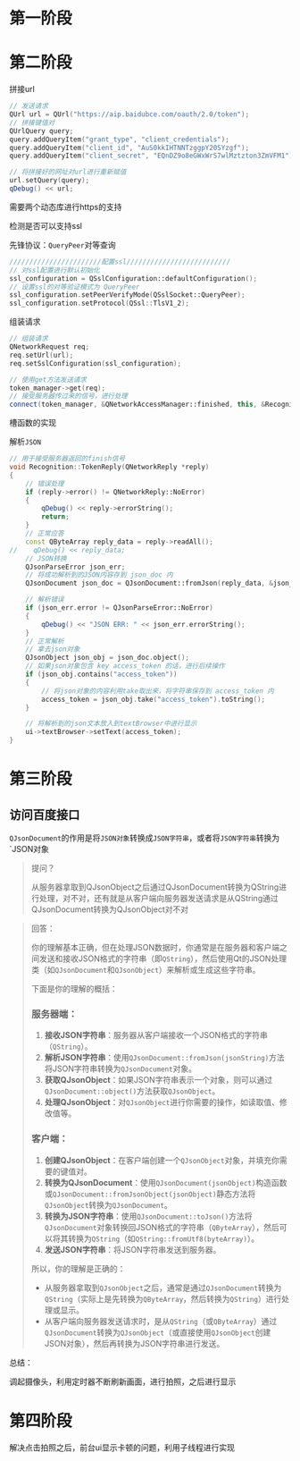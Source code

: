 # 第一阶段



# 第二阶段

拼接url

```C++
// 发送请求
QUrl url = QUrl("https://aip.baidubce.com/oauth/2.0/token");
// 拼接键值对
QUrlQuery query;
query.addQueryItem("grant_type", "client_credentials");
query.addQueryItem("client_id", "AuS0kkIHTNNTzggpY20SYzgf");
query.addQueryItem("client_secret", "EQnDZ9o8eGWxWrS7wlMztzton3ZmVFM1");

// 将拼接好的网址对url进行重新赋值
url.setQuery(query);
qDebug() << url;
```

需要两个动态库进行https的支持

检测是否可以支持ssl

先锋协议：`QueryPeer`对等查询

```C++
///////////////////////配置ssl//////////////////////////
// 对ssl配置进行默认初始化
ssl_configuration = QSslConfiguration::defaultConfiguration();
// 设置ssl的对等验证模式为 QueryPeer
ssl_configuration.setPeerVerifyMode(QSslSocket::QueryPeer);
ssl_configuration.setProtocol(QSsl::TlsV1_2);
```

组装请求

```C++
// 组装请求
QNetworkRequest req;
req.setUrl(url);
req.setSslConfiguration(ssl_configuration);

// 使用get方法发送请求
token_manager->get(req);
// 接受服务器传过来的信号，进行处理
connect(token_manager, &QNetworkAccessManager::finished, this, &Recognition::TokenReply);
```

槽函数的实现

解析`JSON`

```C++
// 用于接受服务器返回的finish信号
void Recognition::TokenReply(QNetworkReply *reply)
{
    // 错误处理
    if (reply->error() != QNetworkReply::NoError)
    {
        qDebug() << reply->errorString();
        return;
    }
    // 正常应答
    const QByteArray reply_data = reply->readAll();
//    qDebug() << reply_data;
    // JSON转换
    QJsonParseError json_err;
    // 将成功解析到的JSON内容存到 json_doc 内
    QJsonDocument json_doc = QJsonDocument::fromJson(reply_data, &json_err);

    // 解析错误
    if (json_err.error != QJsonParseError::NoError)
    {
        qDebug() << "JSON ERR: " << json_err.errorString();
    }
    // 正常解析
    // 拿去json对象
    QJsonObject json_obj = json_doc.object();
    // 如果json对象包含 key access_token 的话，进行后续操作
    if (json_obj.contains("access_token"))
    {
        // 将json对象的内容利用take取出来，将字符串保存到 access_token 内
        access_token = json_obj.take("access_token").toString();
    }

    // 将解析到的json文本放入到textBrowser中进行显示
    ui->textBrowser->setText(access_token);
}
```





# 第三阶段

## 访问百度接口

`QJsonDocument`的作用是将`JSON对象`转换成`JSON字符串`，或者将`JSON字符串`转换为`JSON对象

> 提问？
>
> 从服务器拿取到QJsonObject之后通过QJsonDocument转换为QString进行处理，对不对，还有就是从客户端向服务器发送请求是从QString通过QJsonDocument转换为QJsonObject对不对



> 回答：
>
> 你的理解基本正确，但在处理JSON数据时，你通常是在服务器和客户端之间发送和接收JSON格式的字符串（即`QString`），然后使用Qt的JSON处理类（如`QJsonDocument`和`QJsonObject`）来解析或生成这些字符串。
>
> 下面是你的理解的概括：
>
> ### 服务器端：
>
> 1. **接收JSON字符串**：服务器从客户端接收一个JSON格式的字符串（`QString`）。
> 2. **解析JSON字符串**：使用`QJsonDocument::fromJson(jsonString)`方法将JSON字符串转换为`QJsonDocument`对象。
> 3. **获取QJsonObject**：如果JSON字符串表示一个对象，则可以通过`QJsonDocument::object()`方法获取`QJsonObject`。
> 4. **处理QJsonObject**：对`QJsonObject`进行你需要的操作，如读取值、修改值等。
>
> ### 客户端：
>
> 1. **创建QJsonObject**：在客户端创建一个`QJsonObject`对象，并填充你需要的键值对。
> 2. **转换为QJsonDocument**：使用`QJsonDocument(jsonObject)`构造函数或`QJsonDocument::fromJsonObject(jsonObject)`静态方法将`QJsonObject`转换为`QJsonDocument`。
> 3. **转换为JSON字符串**：使用`QJsonDocument::toJson()`方法将`QJsonDocument`对象转换回JSON格式的字符串（`QByteArray`），然后可以将其转换为`QString`（如`QString::fromUtf8(byteArray)`）。
> 4. **发送JSON字符串**：将JSON字符串发送到服务器。
>
> 所以，你的理解是正确的：
>
> * 从服务器拿取到`QJsonObject`之后，通常是通过`QJsonDocument`转换为`QString`（实际上是先转换为`QByteArray`，然后转换为`QString`）进行处理或显示。
> * 从客户端向服务器发送请求时，是从`QString`（或`QByteArray`）通过`QJsonDocument`转换为`QJsonObject`（或直接使用`QJsonObject`创建JSON对象），然后再转换为JSON字符串进行发送。



总结：

调起摄像头，利用定时器不断刷新画面，进行拍照，之后进行显示



# 第四阶段

解决点击拍照之后，前台ui显示卡顿的问题，利用子线程进行实现





